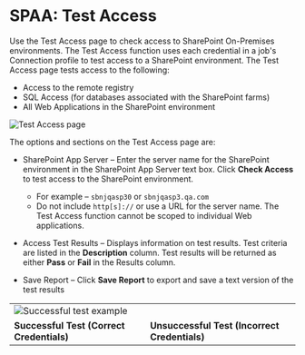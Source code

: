# SPAA: Test Access

Use the Test Access page to check access to SharePoint On-Premises environments. The Test Access
function uses each credential in a job's Connection profile to test access to a SharePoint
environment. The Test Access page tests access to the following:

- Access to the remote registry
- SQL Access (for databases associated with the SharePoint farms)
- All Web Applications in the SharePoint environment

![Test Access page](/img/product_docs/accessanalyzer/admin/datacollector/spaa/testaccess.webp)

The options and sections on the Test Access page are:

- SharePoint App Server – Enter the server name for the SharePoint environment in the SharePoint App
  Server text box. Click **Check Access** to test access to the SharePoint environment.

    - For example – `sbnjqasp30` or `sbnjqasp3.qa.com`
    - Do not include `http[s]://` or use a URL for the server name. The Test Access function cannot
      be scoped to individual Web applications.

- Access Test Results – Displays information on test results. Test criteria are listed in the
  **Description** column. Test results will be returned as either **Pass** or **Fail** in the
  Results column.
- Save Report – Click **Save Report** to export and save a text version of the test results

|                                                                                                                                                         |                                                                                                                                                          |
| ------------------------------------------------------------------------------------------------------------------------------------------------------- | -------------------------------------------------------------------------------------------------------------------------------------------------------- |
| ![Successful test example](/img/product_docs/accessanalyzer/admin/datacollector/spaa/testaccessbadtest.webp) |
| **Successful Test (Correct Credentials)**                                                                                                               | **Unsuccessful Test (Incorrect Credentials)**                                                                                                            |
